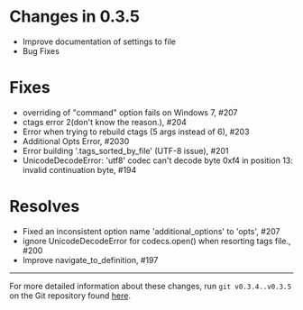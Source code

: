 Changes in 0.3.5
================

- Improve documentation of settings to file
- Bug Fixes

Fixes
=====

* overriding of "command" option fails on Windows 7, #207
* ctags error 2(don't know the reason.), #204
* Error when trying to rebuild ctags (5 args instead of 6), #203
* Additional Opts Error, #2030
* Error building '.tags_sorted_by_file' (UTF-8 issue), #201
* UnicodeDecodeError: 'utf8' codec can't decode byte 0xf4 in position 13: invalid continuation byte, #194


Resolves
========

* Fixed an inconsistent option name 'additional_options' to 'opts', #207
* ignore UnicodeDecodeError for codecs.open() when resorting tags file., #200
* Improve navigate_to_definition, #197


*******************************************************************************

For more detailed information about these changes, run ``git v0.3.4..v0.3.5``
on the Git repository found [here](https://github.com/SublimeText/CTags).
